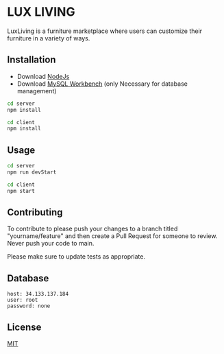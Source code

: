 # LUX LIVING

LuxLiving is a furniture marketplace where users can customize their furniture in a variety of ways.

## Installation

- Download [NodeJs](https://nodejs.org/en)
- Download [MySQL Workbench](https://dev.mysql.com/downloads/workbench/) (only Necessary for database management)

```bash
cd server
npm install
```
```bash
cd client
npm install
```

## Usage

```bash
cd server
npm run devStart
```
```bash
cd client
npm start
```
## Contributing

To contribute to please push your changes to a branch titled "yourname/feature" and then create a Pull Request for someone to review. Never push your code to main.

Please make sure to update tests as appropriate.

## Database
    host: 34.133.137.184
    user: root
    password: none

## License

[MIT](https://choosealicense.com/licenses/mit/)
